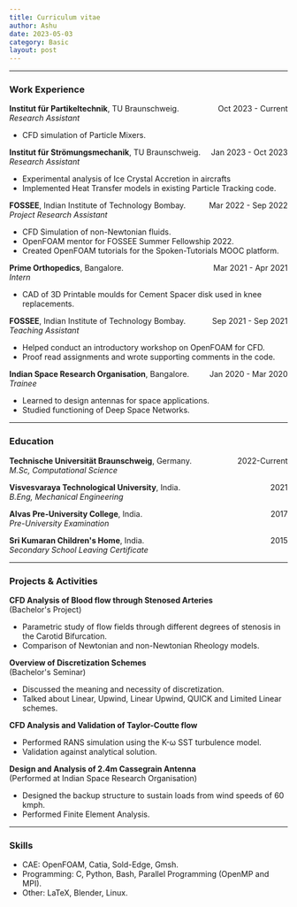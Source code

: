 ```yaml
---
title: Curriculum vitae 
author: Ashu
date: 2023-05-03
category: Basic
layout: post
---
```


---

### Work Experience
<span style="float: right;">Oct 2023 - Current</span>

**Institut für Partikeltechnik**, TU Braunschweig.  
*Research Assistant*  
- CFD simulation of Particle Mixers.

<span style="float: right;">Jan 2023 - Oct 2023</span>

**Institut für Strömungsmechanik**, TU Braunschweig.  
*Research Assistant*
- Experimental analysis of Ice Crystal Accretion in aircrafts
- Implemented Heat Transfer models in existing Particle Tracking code.

<span style="float: right;">Mar 2022 - Sep 2022</span>
**FOSSEE**, Indian Institute of Technology Bombay.    
*Project Research Assistant*  
- CFD Simulation of non-Newtonian fluids.
- OpenFOAM mentor for FOSSEE Summer Fellowship 2022.
- Created OpenFOAM tutorials for the Spoken-Tutorials MOOC platform.

<span style="float: right;">Mar 2021 - Apr 2021</span>
**Prime Orthopedics**, Bangalore.    
*Intern*  
- CAD of 3D Printable moulds for Cement Spacer disk used in knee replacements.

<span style="float: right;">Sep 2021 - Sep 2021</span>
**FOSSEE**, Indian Institute of Technology Bombay.  
*Teaching Assistant*  
- Helped conduct an introductory workshop on OpenFOAM for CFD.
- Proof read assignments and wrote supporting comments in the code.

<span style="float: right;">Jan 2020 - Mar 2020</span>
**Indian Space Research Organisation**, Bangalore.    
*Trainee*  
- Learned to design antennas for space applications.
- Studied functioning of Deep Space Networks.

---

### Education
<span style="float: right;">2022-Current</span>
**Technische Universität Braunschweig**, Germany.  
*M.Sc, Computational Science*

<span style="float: right;">2021</span>
**Visvesvaraya Technological University**, India.  
*B.Eng, Mechanical Engineering*

<span style="float: right;">2017</span>
**Alvas Pre-University College**, India.  
*Pre-University Examination*

<span style="float: right;">2015</span>
**Sri Kumaran Children's Home**, India.  
*Secondary School Leaving Certificate*

---

### Projects & Activities
**CFD Analysis of Blood flow through Stenosed Arteries**  
(Bachelor's Project)  
- Parametric study of flow fields through different degrees of stenosis in the Carotid Bifurcation.
- Comparison of Newtonian and non-Newtonian Rheology models.

**Overview of Discretization Schemes**  
(Bachelor's Seminar)  
- Discussed the meaning and necessity of discretization.
- Talked about Linear, Upwind, Linear Upwind, QUICK and Limited Linear schemes.

**CFD Analysis and Validation of Taylor-Coutte flow**  
- Performed RANS simulation using the K-ω SST turbulence model.
- Validation against analytical solution.

**Design and Analysis of 2.4m Cassegrain Antenna**  
(Performed at Indian Space Research Organisation)  
- Designed the backup structure to sustain loads from wind speeds of 60 kmph.
- Performed Finite Element Analysis.

---

### Skills
- CAE: OpenFOAM, Catia, Sold-Edge, Gmsh.
- Programming: C, Python, Bash, Parallel Programming (OpenMP and MPI).
- Other: LaTeX, Blender, Linux.

